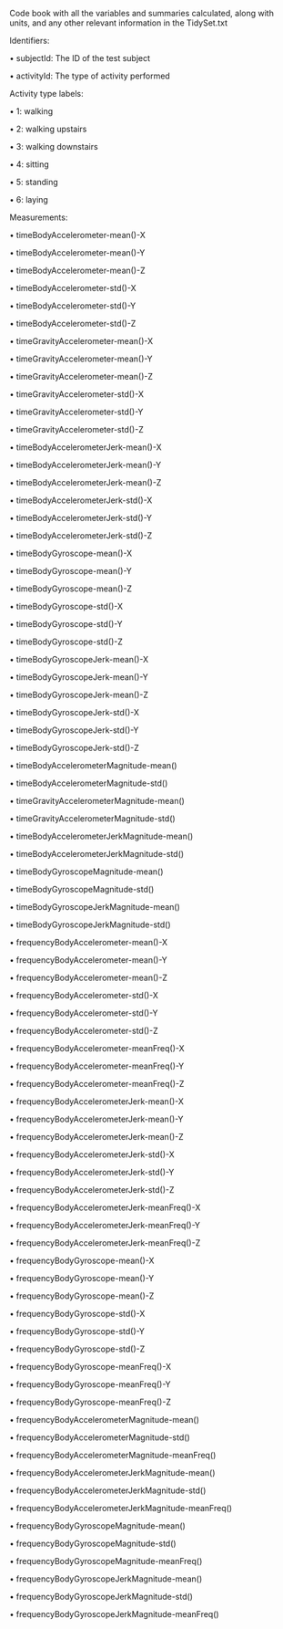 Code book with all the variables and summaries calculated, along with units, and any other relevant information in the TidySet.txt

Identifiers:

•	subjectId: The ID of the test subject

•	activityId: The type of activity performed

Activity type labels:

•	1: walking

•	2: walking upstairs

•	3: walking downstairs

•	4: sitting

•	5: standing

•	6: laying

Measurements:

•	timeBodyAccelerometer-mean()-X

•	timeBodyAccelerometer-mean()-Y

•	timeBodyAccelerometer-mean()-Z

•	timeBodyAccelerometer-std()-X

•	timeBodyAccelerometer-std()-Y

•	timeBodyAccelerometer-std()-Z

•	timeGravityAccelerometer-mean()-X

•	timeGravityAccelerometer-mean()-Y

•	timeGravityAccelerometer-mean()-Z

•	timeGravityAccelerometer-std()-X

•	timeGravityAccelerometer-std()-Y

•	timeGravityAccelerometer-std()-Z

•	timeBodyAccelerometerJerk-mean()-X

•	timeBodyAccelerometerJerk-mean()-Y

•	timeBodyAccelerometerJerk-mean()-Z

•	timeBodyAccelerometerJerk-std()-X

•	timeBodyAccelerometerJerk-std()-Y

•	timeBodyAccelerometerJerk-std()-Z

•	timeBodyGyroscope-mean()-X

•	timeBodyGyroscope-mean()-Y

•	timeBodyGyroscope-mean()-Z

•	timeBodyGyroscope-std()-X

•	timeBodyGyroscope-std()-Y

•	timeBodyGyroscope-std()-Z

•	timeBodyGyroscopeJerk-mean()-X

•	timeBodyGyroscopeJerk-mean()-Y

•	timeBodyGyroscopeJerk-mean()-Z

•	timeBodyGyroscopeJerk-std()-X

•	timeBodyGyroscopeJerk-std()-Y

•	timeBodyGyroscopeJerk-std()-Z

•	timeBodyAccelerometerMagnitude-mean()

•	timeBodyAccelerometerMagnitude-std()

•	timeGravityAccelerometerMagnitude-mean()

•	timeGravityAccelerometerMagnitude-std()

•	timeBodyAccelerometerJerkMagnitude-mean()

•	timeBodyAccelerometerJerkMagnitude-std()

•	timeBodyGyroscopeMagnitude-mean()

•	timeBodyGyroscopeMagnitude-std()

•	timeBodyGyroscopeJerkMagnitude-mean()

•	timeBodyGyroscopeJerkMagnitude-std()

•	frequencyBodyAccelerometer-mean()-X

•	frequencyBodyAccelerometer-mean()-Y

•	frequencyBodyAccelerometer-mean()-Z

•	frequencyBodyAccelerometer-std()-X

•	frequencyBodyAccelerometer-std()-Y

•	frequencyBodyAccelerometer-std()-Z

•	frequencyBodyAccelerometer-meanFreq()-X

•	frequencyBodyAccelerometer-meanFreq()-Y

•	frequencyBodyAccelerometer-meanFreq()-Z

•	frequencyBodyAccelerometerJerk-mean()-X

•	frequencyBodyAccelerometerJerk-mean()-Y

•	frequencyBodyAccelerometerJerk-mean()-Z

•	frequencyBodyAccelerometerJerk-std()-X

•	frequencyBodyAccelerometerJerk-std()-Y

•	frequencyBodyAccelerometerJerk-std()-Z

•	frequencyBodyAccelerometerJerk-meanFreq()-X

•	frequencyBodyAccelerometerJerk-meanFreq()-Y

•	frequencyBodyAccelerometerJerk-meanFreq()-Z

•	frequencyBodyGyroscope-mean()-X

•	frequencyBodyGyroscope-mean()-Y

•	frequencyBodyGyroscope-mean()-Z

•	frequencyBodyGyroscope-std()-X

•	frequencyBodyGyroscope-std()-Y

•	frequencyBodyGyroscope-std()-Z

•	frequencyBodyGyroscope-meanFreq()-X

•	frequencyBodyGyroscope-meanFreq()-Y

•	frequencyBodyGyroscope-meanFreq()-Z

•	frequencyBodyAccelerometerMagnitude-mean()

•	frequencyBodyAccelerometerMagnitude-std()

•	frequencyBodyAccelerometerMagnitude-meanFreq()

•	frequencyBodyAccelerometerJerkMagnitude-mean()

•	frequencyBodyAccelerometerJerkMagnitude-std()

•	frequencyBodyAccelerometerJerkMagnitude-meanFreq()

•	frequencyBodyGyroscopeMagnitude-mean()

•	frequencyBodyGyroscopeMagnitude-std()

•	frequencyBodyGyroscopeMagnitude-meanFreq()

•	frequencyBodyGyroscopeJerkMagnitude-mean()

•	frequencyBodyGyroscopeJerkMagnitude-std()

•	frequencyBodyGyroscopeJerkMagnitude-meanFreq()

